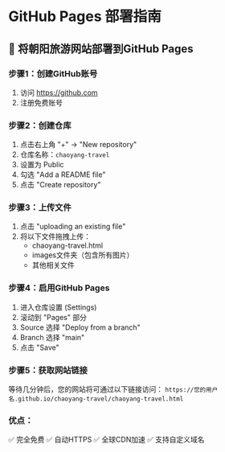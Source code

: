 # GitHub Pages 部署指南

## 🚀 将朝阳旅游网站部署到GitHub Pages

### 步骤1：创建GitHub账号
1. 访问 https://github.com
2. 注册免费账号

### 步骤2：创建仓库
1. 点击右上角 "+" → "New repository"
2. 仓库名称：`chaoyang-travel`
3. 设置为 Public
4. 勾选 "Add a README file"
5. 点击 "Create repository"

### 步骤3：上传文件
1. 点击 "uploading an existing file"
2. 将以下文件拖拽上传：
   - chaoyang-travel.html
   - images文件夹（包含所有图片）
   - 其他相关文件

### 步骤4：启用GitHub Pages
1. 进入仓库设置 (Settings)
2. 滚动到 "Pages" 部分
3. Source 选择 "Deploy from a branch"
4. Branch 选择 "main"
5. 点击 "Save"

### 步骤5：获取网站链接
等待几分钟后，您的网站将可通过以下链接访问：
`https://您的用户名.github.io/chaoyang-travel/chaoyang-travel.html`

### 优点：
✅ 完全免费
✅ 自动HTTPS
✅ 全球CDN加速
✅ 支持自定义域名